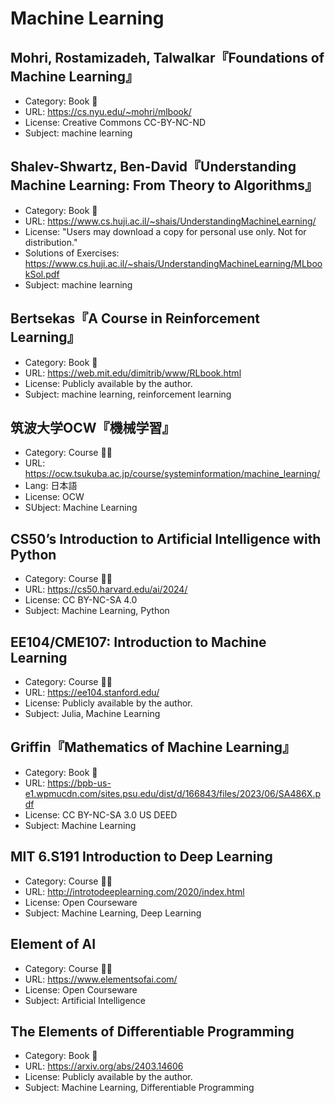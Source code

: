 # Machine Learning

## Mohri, Rostamizadeh, Talwalkar『Foundations of Machine Learning』

* Category: Book 📖
* URL: <https://cs.nyu.edu/~mohri/mlbook/>
* License: Creative Commons CC-BY-NC-ND
* Subject: machine learning

## Shalev-Shwartz, Ben-David『Understanding Machine Learning: From Theory to Algorithms』

* Category: Book 📖
* URL: <https://www.cs.huji.ac.il/~shais/UnderstandingMachineLearning/>
* License: "Users may download a copy for personal use only. Not for distribution."
* Solutions of Exercises: <https://www.cs.huji.ac.il/~shais/UnderstandingMachineLearning/MLbookSol.pdf>
* Subject: machine learning

## Bertsekas『A Course in Reinforcement Learning』

* Category: Book 📖
* URL: <https://web.mit.edu/dimitrib/www/RLbook.html>
* License: Publicly available by the author.
* Subject: machine learning, reinforcement learning

## 筑波大学OCW『機械学習』

* Category: Course 🧑‍🏫
* URL: <https://ocw.tsukuba.ac.jp/course/systeminformation/machine_learning/>
* Lang: 日本語
* License: OCW
* SUbject: Machine Learning

## CS50’s Introduction to Artificial Intelligence with Python

* Category: Course 🧑‍🏫
* URL: <https://cs50.harvard.edu/ai/2024/>
* License: CC BY-NC-SA 4.0
* Subject: Machine Learning, Python

## EE104/CME107: Introduction to Machine Learning

* Category: Course 🧑‍🏫
* URL: <https://ee104.stanford.edu/>
* License: Publicly available by the author.
* Subject: Julia, Machine Learning

## Griffin『Mathematics of Machine Learning』

* Category: Book 📖
* URL: <https://bpb-us-e1.wpmucdn.com/sites.psu.edu/dist/d/166843/files/2023/06/SA486X.pdf>
* License: CC BY-NC-SA 3.0 US DEED
* Subject: Machine Learning

## MIT 6.S191 Introduction to Deep Learning

* Category: Course 🧑‍🏫
* URL: <http://introtodeeplearning.com/2020/index.html>
* License: Open Courseware
* Subject: Machine Learning, Deep Learning

## Element of AI

* Category: Course 🧑‍🏫
* URL: <https://www.elementsofai.com/>
* License: Open Courseware
* Subject: Artificial Intelligence

## The Elements of Differentiable Programming

* Category: Book 📖
* URL: <https://arxiv.org/abs/2403.14606>
* License: Publicly available by the author.
* Subject: Machine Learning, Differentiable Programming

